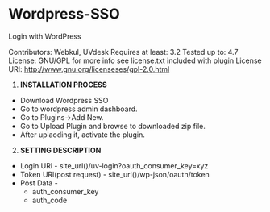 # Wordpress-SSO

Login with WordPress

Contributors: Webkul, UVdesk
Requires at least: 3.2
Tested up to: 4.7
License: GNU/GPL for more info see license.txt included with plugin
License URI: http://www.gnu.org/licenseses/gpl-2.0.html

1. **INSTALLATION PROCESS**

  * Download Wordpress SSO
  * Go to wordpress admin dashboard.
  * Go to Plugins->Add New.
  * Go to Upload Plugin and browse to downloaded zip file.
  * After uplaoding it, activate the plugin.

2. **SETTING DESCRIPTION**

  * Login URl - site_url()/uv-login?oauth_consumer_key=xyz
  * Token URl(post request) - site_url()/wp-json/oauth/token
  * Post Data -
      - auth_consumer_key
      - auth_code
